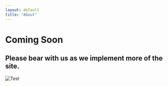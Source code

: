 ```yaml
---
layout: default
title: "About"
---
```


# Coming Soon

## Please bear with us as we implement more of the site.

![Test](/assets/images/Banner.png)